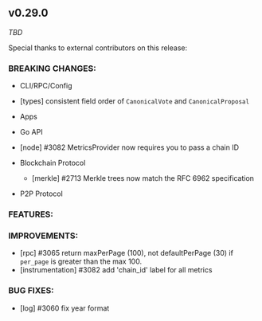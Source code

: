 ## v0.29.0

*TBD*

Special thanks to external contributors on this release:

### BREAKING CHANGES:

* CLI/RPC/Config
- [types] consistent field order of `CanonicalVote` and `CanonicalProposal`

* Apps

* Go API
- [node] \#3082 MetricsProvider now requires you to pass a chain ID

* Blockchain Protocol
  * [merkle] \#2713 Merkle trees now match the RFC 6962 specification

* P2P Protocol

### FEATURES:

### IMPROVEMENTS:
- [rpc] \#3065 return maxPerPage (100), not defaultPerPage (30) if `per_page` is greater than the max 100.
- [instrumentation] \#3082 add 'chain_id' label for all metrics

### BUG FIXES:
- [log] \#3060 fix year format

